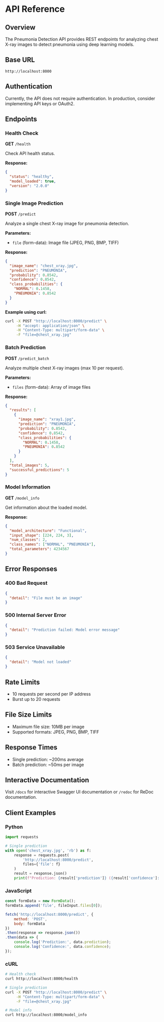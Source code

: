 # API Reference

## Overview

The Pneumonia Detection API provides REST endpoints for analyzing chest X-ray images to detect pneumonia using deep learning models.

## Base URL

```
http://localhost:8000
```

## Authentication

Currently, the API does not require authentication. In production, consider implementing API keys or OAuth2.

## Endpoints

### Health Check

**GET** `/health`

Check API health status.

**Response:**
```json
{
  "status": "healthy",
  "model_loaded": true,
  "version": "2.0.0"
}
```

### Single Image Prediction

**POST** `/predict`

Analyze a single chest X-ray image for pneumonia detection.

**Parameters:**
- `file` (form-data): Image file (JPEG, PNG, BMP, TIFF)

**Response:**
```json
{
  "image_name": "chest_xray.jpg",
  "prediction": "PNEUMONIA",
  "probability": 0.8542,
  "confidence": 0.8542,
  "class_probabilities": {
    "NORMAL": 0.1458,
    "PNEUMONIA": 0.8542
  }
}
```

**Example using curl:**
```bash
curl -X POST "http://localhost:8000/predict" \
     -H "accept: application/json" \
     -H "Content-Type: multipart/form-data" \
     -F "file=@chest_xray.jpg"
```

### Batch Prediction

**POST** `/predict_batch`

Analyze multiple chest X-ray images (max 10 per request).

**Parameters:**
- `files` (form-data): Array of image files

**Response:**
```json
{
  "results": [
    {
      "image_name": "xray1.jpg",
      "prediction": "PNEUMONIA",
      "probability": 0.8542,
      "confidence": 0.8542,
      "class_probabilities": {
        "NORMAL": 0.1458,
        "PNEUMONIA": 0.8542
      }
    }
  ],
  "total_images": 5,
  "successful_predictions": 5
}
```

### Model Information

**GET** `/model_info`

Get information about the loaded model.

**Response:**
```json
{
  "model_architecture": "Functional",
  "input_shape": [224, 224, 3],
  "num_classes": 2,
  "class_names": ["NORMAL", "PNEUMONIA"],
  "total_parameters": 4234567
}
```

## Error Responses

### 400 Bad Request
```json
{
  "detail": "File must be an image"
}
```

### 500 Internal Server Error
```json
{
  "detail": "Prediction failed: Model error message"
}
```

### 503 Service Unavailable
```json
{
  "detail": "Model not loaded"
}
```

## Rate Limits

- 10 requests per second per IP address
- Burst up to 20 requests

## File Size Limits

- Maximum file size: 10MB per image
- Supported formats: JPEG, PNG, BMP, TIFF

## Response Times

- Single prediction: ~200ms average
- Batch prediction: ~50ms per image

## Interactive Documentation

Visit `/docs` for interactive Swagger UI documentation or `/redoc` for ReDoc documentation.

## Client Examples

### Python
```python
import requests

# Single prediction
with open('chest_xray.jpg', 'rb') as f:
    response = requests.post(
        'http://localhost:8000/predict',
        files={'file': f}
    )
    result = response.json()
    print(f"Prediction: {result['prediction']} ({result['confidence']:.3f})")
```

### JavaScript
```javascript
const formData = new FormData();
formData.append('file', fileInput.files[0]);

fetch('http://localhost:8000/predict', {
    method: 'POST',
    body: formData
})
.then(response => response.json())
.then(data => {
    console.log('Prediction:', data.prediction);
    console.log('Confidence:', data.confidence);
});
```

### cURL
```bash
# Health check
curl http://localhost:8000/health

# Single prediction
curl -X POST "http://localhost:8000/predict" \
     -H "Content-Type: multipart/form-data" \
     -F "file=@chest_xray.jpg"

# Model info
curl http://localhost:8000/model_info
```